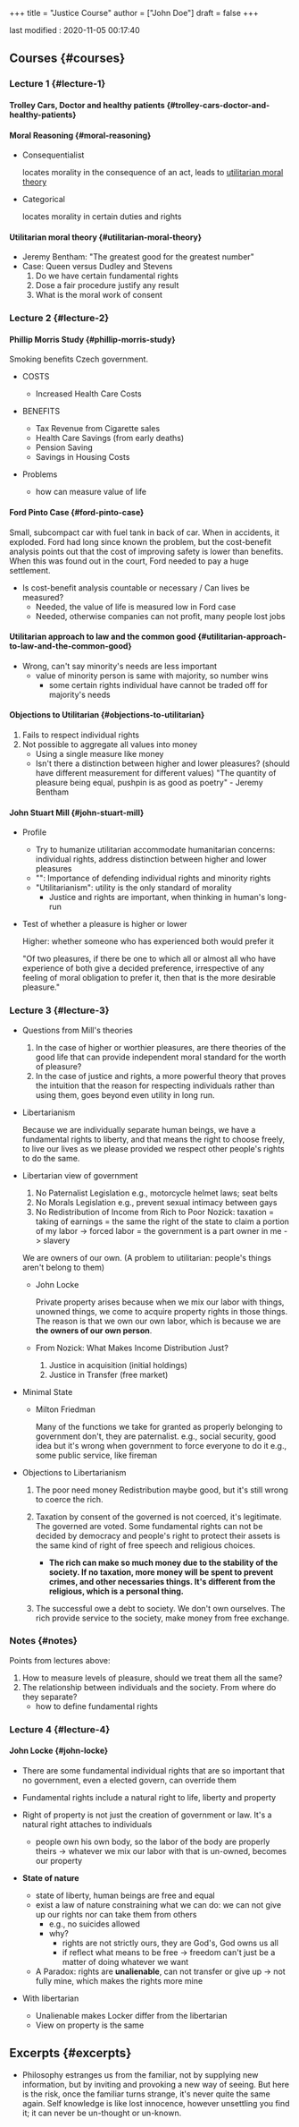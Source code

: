 +++
title = "Justice Course"
author = ["John Doe"]
draft = false
+++

last modified
: 2020-11-05 00:17:40


## Courses {#courses}


### Lecture 1 {#lecture-1}


#### Trolley Cars, Doctor and healthy patients {#trolley-cars-doctor-and-healthy-patients}


#### Moral Reasoning {#moral-reasoning}

<!--list-separator-->

-  Consequentialist

    locates morality in the consequence of an act, leads to [utilitarian moral theory](#utilitarian-moral-theory)

<!--list-separator-->

-  Categorical

    locates morality in certain duties and rights


#### Utilitarian moral theory {#utilitarian-moral-theory}

-   Jeremy Bentham: "The greatest good for the greatest number"
-   Case: Queen versus Dudley and Stevens
    1.  Do we have certain fundamental rights
    2.  Dose a fair procedure justify any result
    3.  What is the moral work of consent


### Lecture 2 {#lecture-2}


#### Phillip Morris Study {#phillip-morris-study}

Smoking benefits Czech government.

<!--list-separator-->

-  COSTS

    -   Increased Health Care Costs

<!--list-separator-->

-  BENEFITS

    -   Tax Revenue from Cigarette sales
    -   Health Care Savings (from early deaths)
    -   Pension Saving
    -   Savings in Housing Costs

<!--list-separator-->

-  Problems

    -   how can measure value of life


#### Ford Pinto Case {#ford-pinto-case}

Small, subcompact car with fuel tank in back of car. When in accidents, it exploded.
Ford had long since known the problem, but the cost-benefit analysis points out that the cost of improving safety is lower than benefits.
When this was found out in the court, Ford needed to pay a huge settlement.

-   Is cost-benefit analysis countable or necessary / Can lives be measured?
    -   Needed, the value of life is measured low in Ford case
    -   Needed, otherwise companies can not profit, many people lost jobs


#### Utilitarian approach to law and the common good {#utilitarian-approach-to-law-and-the-common-good}

-   Wrong, can't say minority's needs are less important
    -   value of minority person is same with majority, so number wins
        -   some certain rights individual have cannot be traded off for majority's needs


#### Objections to Utilitarian {#objections-to-utilitarian}

1.  Fails to respect individual rights
2.  Not possible to aggregate all values into money
    -   Using a single measure like money
    -   Isn't there a distinction between higher and lower pleasures? (should have different measurement for different values)
        "The quantity of pleasure being equal, pushpin is as good as poetry" - Jeremy Bentham


#### John Stuart Mill {#john-stuart-mill}

<!--list-separator-->

-  Profile

    -   Try to humanize utilitarian
        accommodate humanitarian concerns: individual rights, address distinction between higher and lower pleasures
    -   "": Importance of defending individual rights and minority rights
    -   "Utilitarianism": utility is the only standard of morality
        -   Justice and rights are important, when thinking in human's long-run

<!--list-separator-->

-  Test of whether a pleasure is higher or lower

    Higher: whether someone who has experienced both would prefer it

    "Of two pleasures, if there be one to which all or almost all who have experience of both give a decided preference, irrespective of any feeling of moral obligation to prefer it, then that is the more desirable pleasure."


### Lecture 3 {#lecture-3}

<!--list-separator-->

-  Questions from Mill's theories

    1.  In the case of higher or worthier pleasures, are there theories of the good life that can provide independent moral standard for the worth of pleasure?
    2.  In the case of justice and rights, a more powerful theory that proves the intuition that the reason for respecting individuals rather than using them, goes beyond even utility in long run.

<!--list-separator-->

-  Libertarianism

    Because we are individually separate human beings, we have a fundamental rights to liberty, and that means the right to choose freely, to live our lives as we please provided we respect other people's rights to do the same.

<!--list-separator-->

-  Libertarian view of government

    1.  No Paternalist Legislation
        e.g., motorcycle helmet laws; seat belts
    2.  No Morals Legislation
        e.g., prevent sexual intimacy between gays
    3.  No Redistribution of Income from Rich to Poor
        Nozick: taxation
                = taking of earnings = the same the right of the state to claim a portion of my labor
                -> forced labor = the government is a part owner in me
                -> slavery

    We are owners of our own. (A problem to utilitarian: people's things aren't belong to them)

    <!--list-separator-->

    -  John Locke

        Private property arises because when we mix our labor with things, unowned things, we come to acquire property rights in those things. The reason is that we own our own labor, which is because we are ****the owners of our own person****.

    <!--list-separator-->

    -  From Nozick: What Makes Income Distribution Just?

        1.  Justice in acquisition (initial holdings)
        2.  Justice in Transfer (free market)

<!--list-separator-->

-  Minimal State

    <!--list-separator-->

    -  Milton Friedman

        Many of the functions we take for granted as properly belonging to government don't, they are paternalist.
        e.g., social security, good idea but it's wrong when government to force everyone to do it
        e.g., some public service, like fireman

<!--list-separator-->

-  Objections to Libertarianism

    1.  The poor need money
        Redistribution maybe good, but it's still wrong to coerce the rich.

    2.  Taxation by consent of the governed is not coerced, it's legitimate. The governed are voted.
        Some fundamental rights can not be decided by democracy and people's right to protect their assets is the same kind of right of free speech and religious choices.
        -   ****The rich can make so much money due to the stability of the society. If no taxation, more money will be spent to prevent crimes, and other necessaries things. It's different from the religious, which is a personal thing.****

    3.  The successful owe a debt to society. We don't own ourselves.
        The rich provide service to the society, make money from free exchange.


### Notes {#notes}

Points from lectures above:

1.  How to measure levels of pleasure, should we treat them all the same?
2.  The relationship between individuals and the society. From where do they separate?
    -   how to define fundamental rights


### Lecture 4 {#lecture-4}


#### John Locke {#john-locke}

-   There are some fundamental individual rights that are so important that no government, even a elected govern, can override them
-   Fundamental rights include a natural right to life, liberty and property
-   Right of property is not just the creation of government or law. It's a natural right attaches to individuals
    -   people own his own body, so the labor of the body are properly theirs
        -> whatever we mix our labor with that is un-owned, becomes our property
-   ****State of nature****
    -   state of liberty, human beings are free and equal
    -   exist a law of nature constraining what we can do: we can not give up our rights nor can take them from others
        -   e.g., no suicides allowed
        -   why?
            -   rights are not strictly ours, they are God's, God owns us all
            -   if reflect what means to be free -> freedom can't just be a matter of doing whatever we want
    -   A Paradox: rights are ****unalienable****, can not transfer or give up -> not fully mine, which makes the rights more mine

-   With libertarian
    -   Unalienable makes Locker differ from the libertarian
    -   View on property is the same


## Excerpts {#excerpts}

-   Philosophy estranges us from the familiar, not by supplying new information, but by inviting and provoking a new way of seeing. But here is the risk, once the familiar turns strange, it's never quite the same again.
    Self knowledge is like lost innocence, however unsettling you find it; it can never be un-thought or un-known.
